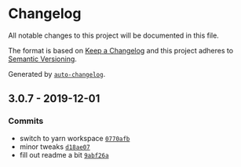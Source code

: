 # Changelog

All notable changes to this project will be documented in this file.

The format is based on [Keep a Changelog](https://keepachangelog.com/en/1.0.0/)
and this project adheres to [Semantic Versioning](https://semver.org/spec/v2.0.0.html).

Generated by [`auto-changelog`](https://github.com/CookPete/auto-changelog).

## 3.0.7 - 2019-12-01

### Commits

- switch to yarn workspace [`0770afb`](https://github.com/sw-yx/rincewind/commit/0770afbf226e522294b179de68b125f8a4d70f45)
- minor tweaks [`d18ae07`](https://github.com/sw-yx/rincewind/commit/d18ae07a922c5282e253d53f2468cc7d47269c91)
- fill out readme a bit [`9abf26a`](https://github.com/sw-yx/rincewind/commit/9abf26a4fa5f813eabdba668d8ce15dcf2ddbaf6)
